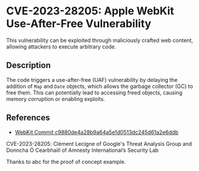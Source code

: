 # CVE-2023-28205: Apple WebKit Use-After-Free Vulnerability

This vulnerability can be exploited through maliciously crafted web content, allowing attackers to execute arbitrary code.

## Description

The code triggers a use-after-free (UAF) vulnerability by delaying the addition of `Map` and `Date` objects, which allows the garbage collector (GC) to free them. This can potentially lead to accessing freed objects, causing memory corruption or enabling exploits.

## References

- [WebKit Commit c9880de4a28b9a64a5e1d0513dc245d61a2e6ddb](https://github.com/WebKit/WebKit/commit/c9880de4a28b9a64a5e1d0513dc245d61a2e6ddb)
 
CVE-2023-28205: Clément Lecigne of Google's Threat Analysis Group and Donncha Ó Cearbhaill of Amnesty International’s Security Lab

Thanks to abc for the proof of concept example.